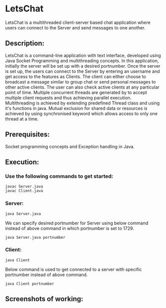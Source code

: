 # **LetsChat**

LetsChat is a multithreaded client-server based chat application where users can connect to the Server and send messages to one another.

## **Description:**

LetsChat is a command-line application with text interface, developed using Java Socket Programming and multithreading concepts. In this application, initially the server will be set up with a desired portnumber. Once the server is set up, the users can connect to the Server by entering an username and get access to the features as Clients. The client can either choose to broadcast a message similar to group chat or send personal messages to other active clients. The user can also check active clients at any particular point of time. Multiple concurrent threads are generated by  to accept multiple client requests and thus achieving parallel execution. Multithreading is achieved by extending predefined Thread class and using it's functions in java. Mutual exclusion for shared data or resources is achieved by using synchronised keyword which allows access to only one thread at a time.

## **Prerequisites:**

Socket programming concepts and Exception handling in Java.

## **Execution:**

### Use the following commands to get started:

```
javac Server.java
javac Client.java
```

### **Server:**

```
java Server.java
```

We can specify desired portnumber for Server using below command instead of above command in which portnumber is set to 1729.

```
java Server.java portnumber
```

### **Client:**

```
java Client
```

Below command is used to get connected to a server with specific portnumber instead of above command.

```
java Client portnumber
```

## **Screenshots of working:**

